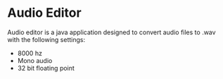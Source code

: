 # Audio Editor

Audio editor is a java application designed to convert audio files to .wav with the following settings:
  - 8000 hz
  - Mono audio
  - 32 bit floating point

